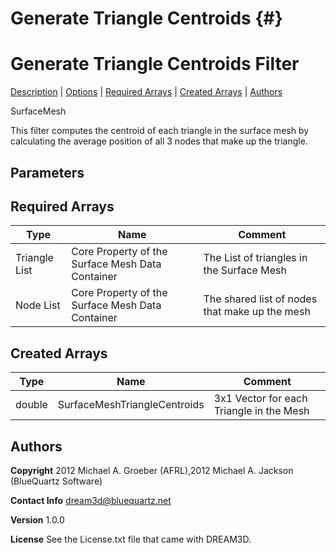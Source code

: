 
Generate Triangle Centroids {#}
======
<h1 class="pHeading1">Generate Triangle Centroids Filter</h1>
<p class="pCellBody">
<a href="../SurfaceMeshFilters/TriangleCentroidFilter.html#wp2">Description</a>
| <a href="../SurfaceMeshFilters/TriangleCentroidFilter.html#wp3">Options</a>
| <a href="../SurfaceMeshFilters/TriangleCentroidFilter.html#wp4">Required Arrays</a>
| <a href="../SurfaceMeshFilters/TriangleCentroidFilter.html#wp5">Created Arrays</a>
| <a href="../SurfaceMeshFilters/TriangleCentroidFilter.html#wp1">Authors</a> 

SurfaceMesh


This filter computes the centroid of each triangle in the surface mesh by calculating the average position of all 3 nodes
 that make up the triangle.


## Parameters ## 
## Required Arrays ##

| Type | Name | Comment |
|------|------|---------|
| Triangle List | Core Property of the Surface Mesh Data Container | The List of triangles in the Surface Mesh |
| Node List | Core Property of the Surface Mesh Data Container | The shared list of nodes that make up the mesh |

## Created Arrays ##

| Type | Name | Comment |
|------|------|---------|
| double | SurfaceMeshTriangleCentroids | 3x1 Vector for each Triangle in the Mesh |


## Authors ##

**Copyright** 2012 Michael A. Groeber (AFRL),2012 Michael A. Jackson (BlueQuartz Software)

**Contact Info** dream3d@bluequartz.net

**Version** 1.0.0

**License**  See the License.txt file that came with DREAM3D.



